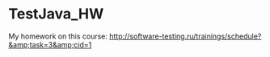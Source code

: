 # TestJava_HW
My homework on this course: http://software-testing.ru/trainings/schedule?&amp;task=3&amp;cid=1
